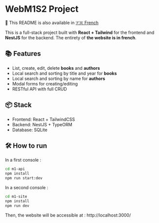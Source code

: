 # WebM1S2 Project
📖 This README is also available in [🇫🇷 French](./README.fr.md)

This is a full-stack project built with **React + Tailwind** for the frontend and **NestJS** for the backend. The entirety of **the website is in french**.

## 📚 Features

- List, create, edit, delete **books** and **authors**
- Local search and sorting by title and year for **books**
- Local search and sorting by name for **authors**
- Modal forms for creating/editing
- RESTful API with full CRUD

## 📦 Stack

- Frontend: React + TailwindCSS
- Backend: NestJS + TypeORM
- Database: SQLite

## 🛠️ How to run

In a first console :
```bash
cd m1-api
npm install
npm run start:dev
```
In a second console :
```bash
cd m1-site
npm install
npm run dev
```
Then, the website will be accessible at : http://localhost:3000/